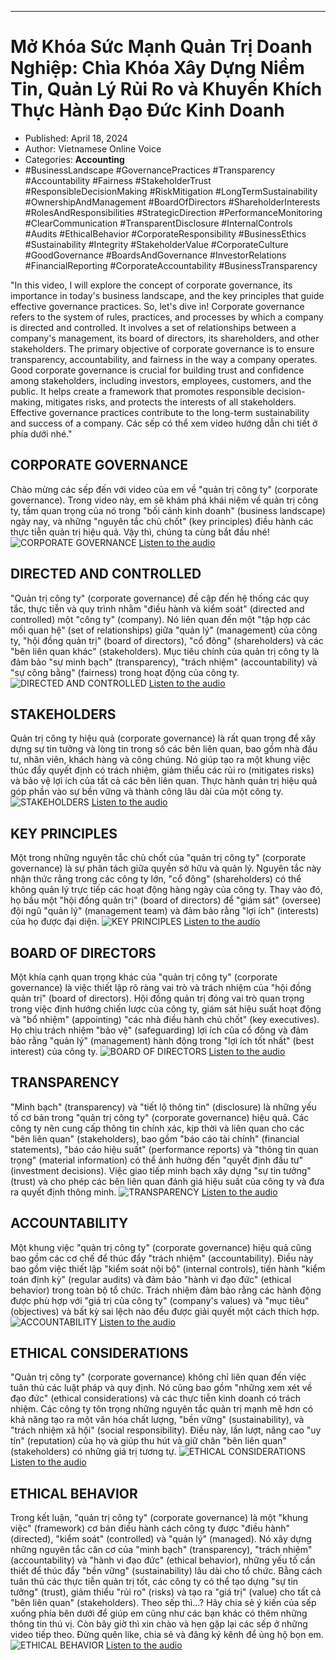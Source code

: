 
---

# Mở Khóa Sức Mạnh Quản Trị Doanh Nghiệp: Chìa Khóa Xây Dựng Niềm Tin, Quản Lý Rủi Ro và Khuyến Khích Thực Hành Đạo Đức Kinh Doanh

- Published: April 18, 2024
- Author: Vietnamese Online Voice
- Categories: **Accounting**
- #BusinessLandscape #GovernancePractices #Transparency #Accountability #Fairness #StakeholderTrust #ResponsibleDecisionMaking #RiskMitigation #LongTermSustainability #OwnershipAndManagement #BoardOfDirectors #ShareholderInterests #RolesAndResponsibilities #StrategicDirection #PerformanceMonitoring #ClearCommunication #TransparentDisclosure #InternalControls #Audits #EthicalBehavior #CorporateResponsibility #BusinessEthics #Sustainability #Integrity #StakeholderValue #CorporateCulture #GoodGovernance #BoardsAndGovernance #InvestorRelations #FinancialReporting #CorporateAccountability #BusinessTransparency

"In this video, I will explore the concept of corporate governance, its importance in today's business landscape, and the key principles that guide effective governance practices. So, let's dive in! Corporate governance refers to the system of rules, practices, and processes by which a company is directed and controlled. It involves a set of relationships between a company's management, its board of directors, its shareholders, and other stakeholders. The primary objective of corporate governance is to ensure transparency, accountability, and fairness in the way a company operates. Good corporate governance is crucial for building trust and confidence among stakeholders, including investors, employees, customers, and the public. It helps create a framework that promotes responsible decision-making, mitigates risks, and protects the interests of all stakeholders. Effective governance practices contribute to the long-term sustainability and success of a company. Các sếp có thể xem video hướng dẫn chi tiết ở phía dưới nhé."


## CORPORATE GOVERNANCE

Chào mừng các sếp đến với video của em về "quản trị công ty" (corporate governance). Trong video này, em sẽ khám phá khái niệm về quản trị công ty, tầm quan trọng của nó trong "bối cảnh kinh doanh" (business landscape) ngày nay, và những "nguyên tắc chủ chốt" (key principles) điều hành các thực tiễn quản trị hiệu quả. Vậy thì, chúng ta cùng bắt đầu nhé!
![CORPORATE GOVERNANCE](https://http-archiver-apis-production-80.schnworks.com/storage/images/transitions/2024-04-18/transition--8220568600-Montserrat-Thin-7B1FA2.jpg)
[Listen to the audio](https://http-archiver-apis-production-80.schnworks.com/storage/audio/file-10415401128.mp3)



## DIRECTED AND CONTROLLED

"Quản trị công ty" (corporate governance) đề cập đến hệ thống các quy tắc, thực tiễn và quy trình nhằm "điều hành và kiểm soát" (directed and controlled) một "công ty" (company). Nó liên quan đến một "tập hợp các mối quan hệ" (set of relationships) giữa "quản lý" (management) của công ty, "hội đồng quản trị" (board of directors), "cổ đông" (shareholders) và các "bên liên quan khác" (stakeholders). Mục tiêu chính của quản trị công ty là đảm bảo "sự minh bạch" (transparency), "trách nhiệm" (accountability) và "sự công bằng" (fairness) trong hoạt động của công ty.
![DIRECTED AND CONTROLLED](https://http-archiver-apis-production-80.schnworks.com/storage/images/transitions/2024-04-18/transition-13183570054-Montserrat-Medium-673AB7.jpg)
[Listen to the audio](https://http-archiver-apis-production-80.schnworks.com/storage/audio/file-34890440154.mp3)



## STAKEHOLDERS

Quản trị công ty hiệu quả (corporate governance) là rất quan trọng để xây dựng sự tin tưởng và lòng tin trong số các bên liên quan, bao gồm nhà đầu tư, nhân viên, khách hàng và công chúng. Nó giúp tạo ra một khung việc thúc đẩy quyết định có trách nhiệm, giảm thiểu các rủi ro (mitigates risks) và bảo vệ lợi ích của tất cả các bên liên quan. Thực hành quản trị hiệu quả góp phần vào sự bền vững và thành công lâu dài của một công ty.
![STAKEHOLDERS](https://http-archiver-apis-production-80.schnworks.com/storage/images/transitions/2024-04-18/transition-12953493804-Montserrat-Thin-9C27B0.jpg)
[Listen to the audio](https://http-archiver-apis-production-80.schnworks.com/storage/audio/file-26063042651.mp3)



## KEY PRINCIPLES

Một trong những nguyên tắc chủ chốt của "quản trị công ty" (corporate governance) là sự phân tách giữa quyền sở hữu và quản lý. Nguyên tắc này nhận thức rằng trong các công ty lớn, "cổ đông" (shareholders) có thể không quản lý trực tiếp các hoạt động hàng ngày của công ty. Thay vào đó, họ bầu một "hội đồng quản trị" (board of directors) để "giám sát" (oversee) đội ngũ "quản lý" (management team) và đảm bảo rằng "lợi ích" (interests) của họ được đại diện.
![KEY PRINCIPLES](https://http-archiver-apis-production-80.schnworks.com/storage/images/transitions/2024-04-18/transition--9217022098-Montserrat-SemiBold-673AB7.jpg)
[Listen to the audio](https://http-archiver-apis-production-80.schnworks.com/storage/audio/file-9207014517.mp3)



## BOARD OF DIRECTORS

Một khía cạnh quan trọng khác của "quản trị công ty" (corporate governance) là việc thiết lập rõ ràng vai trò và trách nhiệm của "hội đồng quản trị" (board of directors). Hội đồng quản trị đóng vai trò quan trọng trong việc định hướng chiến lược của công ty, giám sát hiệu suất hoạt động và "bổ nhiệm" (appointing) "các nhà điều hành chủ chốt" (key executives). Họ chịu trách nhiệm "bảo vệ" (safeguarding) lợi ích của cổ đông và đảm bảo rằng "quản lý" (management) hành động trong "lợi ích tốt nhất" (best interest) của công ty.
![BOARD OF DIRECTORS](https://http-archiver-apis-production-80.schnworks.com/storage/images/transitions/2024-04-18/transition--21146097256-Montserrat-Regular-9C27B0.jpg)
[Listen to the audio](https://http-archiver-apis-production-80.schnworks.com/storage/audio/file-41551700581.mp3)



## TRANSPARENCY

"Minh bạch" (transparency) và "tiết lộ thông tin" (disclosure) là những yếu tố cơ bản trong "quản trị công ty" (corporate governance) hiệu quả. Các công ty nên cung cấp thông tin chính xác, kịp thời và liên quan cho các "bên liên quan" (stakeholders), bao gồm "báo cáo tài chính" (financial statements), "báo cáo hiệu suất" (performance reports) và "thông tin quan trọng" (material information) có thể ảnh hưởng đến "quyết định đầu tư" (investment decisions). Việc giao tiếp minh bạch xây dựng "sự tin tưởng" (trust) và cho phép các bên liên quan đánh giá hiệu suất của công ty và đưa ra quyết định thông minh.
![TRANSPARENCY](https://http-archiver-apis-production-80.schnworks.com/storage/images/transitions/2024-04-18/transition--29053837127-Montserrat-Bold-303F9F.jpg)
[Listen to the audio](https://http-archiver-apis-production-80.schnworks.com/storage/audio/file-61933295254.mp3)



## ACCOUNTABILITY

Một khung việc "quản trị công ty" (corporate governance) hiệu quả cũng bao gồm các cơ chế để thúc đẩy "trách nhiệm" (accountability). Điều này bao gồm việc thiết lập "kiểm soát nội bộ" (internal controls), tiến hành "kiểm toán định kỳ" (regular audits) và đảm bảo "hành vi đạo đức" (ethical behavior) trong toàn bộ tổ chức. Trách nhiệm đảm bảo rằng các hành động được phù hợp với "giá trị của công ty" (company's values) và "mục tiêu" (objectives) và bất kỳ sai lệch nào đều được giải quyết một cách thích hợp.
![ACCOUNTABILITY](https://http-archiver-apis-production-80.schnworks.com/storage/images/transitions/2024-04-18/transition--12629861154-Montserrat-Bold-9C27B0.jpg)
[Listen to the audio](https://http-archiver-apis-production-80.schnworks.com/storage/audio/file-14608785024.mp3)



## ETHICAL CONSIDERATIONS

"Quản trị công ty" (corporate governance) không chỉ liên quan đến việc tuân thủ các luật pháp và quy định. Nó cũng bao gồm "những xem xét về đạo đức" (ethical considerations) và các thực tiễn kinh doanh có trách nhiệm. Các công ty tôn trọng những nguyên tắc quản trị mạnh mẽ hơn có khả năng tạo ra một văn hóa chất lượng, "bền vững" (sustainability), và "trách nhiệm xã hội" (social responsibility). Điều này, lần lượt, nâng cao "uy tín" (reputation) của họ và giúp thu hút và giữ chân "bên liên quan" (stakeholders) có những giá trị tương tự.
![ETHICAL CONSIDERATIONS](https://http-archiver-apis-production-80.schnworks.com/storage/images/transitions/2024-04-18/transition--19773892582-Montserrat-Thin-004895.jpg)
[Listen to the audio](https://http-archiver-apis-production-80.schnworks.com/storage/audio/file-44903801909.mp3)



## ETHICAL BEHAVIOR

Trong kết luận, "quản trị công ty" (corporate governance) là một "khung việc" (framework) cơ bản điều hành cách công ty được "điều hành" (directed), "kiểm soát" (controlled) và "quản lý" (managed). Nó xây dựng những nguyên tắc căn cơ của "minh bạch" (transparency), "trách nhiệm" (accountability) và "hành vi đạo đức" (ethical behavior), những yếu tố cần thiết để thúc đẩy "bền vững" (sustainability) lâu dài cho tổ chức. Bằng cách tuân thủ các thực tiễn quản trị tốt, các công ty có thể tạo dựng "sự tin tưởng" (trust), giảm thiểu "rủi ro" (risks) và tạo ra "giá trị" (value) cho tất cả "bên liên quan" (stakeholders). Theo sếp thì...? Hãy chia sẻ ý kiến của sếp xuống phía bên dưới để giúp em cũng như các bạn khác có thêm những thông tin thú vị. Còn bây giờ thì xin chào và hẹn gặp lại các sếp ở những video tiếp theo. Đừng quên like, chia sẻ và đăng ký kênh để ủng hộ bọn em.
![ETHICAL BEHAVIOR](https://http-archiver-apis-production-80.schnworks.com/storage/images/transitions/2024-04-18/transition-8693635208-Montserrat-Regular-004895.jpg)
[Listen to the audio](https://http-archiver-apis-production-80.schnworks.com/storage/audio/file-3529232781.mp3)

